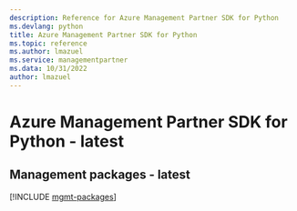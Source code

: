 ```yaml
---
description: Reference for Azure Management Partner SDK for Python
ms.devlang: python
title: Azure Management Partner SDK for Python
ms.topic: reference
ms.author: lmazuel
ms.service: managementpartner
ms.data: 10/31/2022
author: lmazuel
---
```

# Azure Management Partner SDK for Python - latest

## Management packages - latest
[!INCLUDE [mgmt-packages](management-partner-mgmt-index.md)]